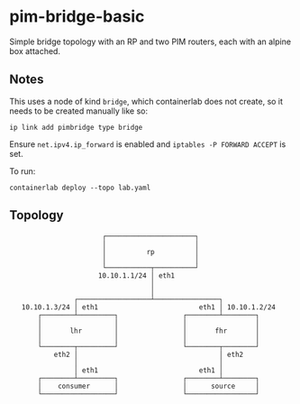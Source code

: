 # pim-bridge-basic

Simple bridge topology with an RP and two PIM routers, each with an alpine box
attached.

## Notes

This uses a node of kind `bridge`, which containerlab does not create, so it
needs to be created manually like so:

```
ip link add pimbridge type bridge
```

Ensure `net.ipv4.ip_forward` is enabled and `iptables -P FORWARD ACCEPT` is
set.

To run:

```
containerlab deploy --topo lab.yaml
```

## Topology

```
                       ┌──────────────────────┐
                       │                      │
                       │          rp          │
                       │                      │
                       └───────────┬──────────┘
                      10.10.1.1/24 │ eth1
                                   │
                                   │
                ┌──────────────────┴────────────────┐
   10.10.1.3/24 │ eth1                         eth1 │ 10.10.1.2/24
       ┌────────┴─────────┐                ┌────────┴────────┐
       │                  │                │                 │
       │       lhr        │                │       fhr       │
       │                  │                │                 │
       └────────┬─────────┘                └────────┬────────┘
           eth2 │                                   │ eth2
                │                                   │
                │ eth1                         eth1 │
       ┌────────┴─────────┐                ┌────────┴────────┐
       │    consumer      │                │      source     │
       └──────────────────┘                └─────────────────┘
```
